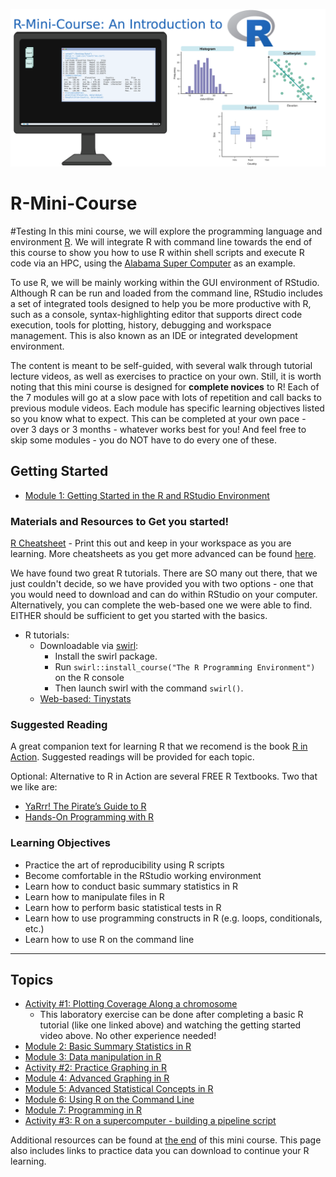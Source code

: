 ![](images/rminicourse_banner.png)
# R-Mini-Course
#Testing
In this mini course, we will explore the programming language and environment [R](https://www.r-project.org/). We will integrate R with command line towards the end of this course to show you how to use R within shell scripts and execute R code via an HPC, using the [Alabama Super Computer](https://www.asc.edu/) as an example.

To use R, we will be mainly working within the GUI environment of RStudio. Although R can be run and loaded from the command line, RStudio includes a set of integrated tools designed to help you be more productive with R, such as a console, syntax-highlighting editor that supports direct code execution, tools for plotting, history, debugging and workspace management. This is also known as an IDE or integrated development environment. 

The content is meant to be self-guided, with several walk through tutorial lecture videos, as well as exercises to practice on your own. Still, it is worth noting that this mini course is designed for **complete novices** to R! Each of the 7 modules will go at a slow pace with lots of repetition and call backs to previous module videos. Each module has specific learning objectives listed so you know what to expect. This can be completed at your own pace - over 3 days or 3 months - whatever works best for you! And feel free to skip some modules - you do NOT have to do every one of these.

## Getting Started

* [Module 1: Getting Started in the R and RStudio Environment](https://github.com/StevisonLab/R-Mini-Course/blob/main/Setting%20up%20your%20environment.md)

### Materials and Resources to Get you started!

[R Cheatsheet](http://github.com/rstudio/cheatsheets/raw/master/base-r.pdf) - Print this out and keep in your workspace as you are learning. More cheatsheets as you get more advanced can be found [here](https://www.rstudio.com/resources/cheatsheets/).

We have found two great R tutorials. There are SO many out there, that we just couldn't decide, so we have provided you with two options - one that you would need to download and can do within RStudio on your computer. Alternatively, you can complete the web-based one we were able to find. EITHER should be sufficient to get you started with the basics.

* R tutorials:
  * Downloadable via [swirl](https://swirlstats.com/students.html):
    * Install the swirl package.
    * Run `swirl::install_course("The R Programming Environment")` on the R console
    * Then launch swirl with the command `swirl()`. 
  * [Web-based: Tinystats](https://tinystats.github.io/teacups-giraffes-and-statistics/index.html) 

### Suggested Reading

A great companion text for learning R that we recomend is the book [R in Action](https://www.manning.com/books/r-in-action). Suggested readings will be provided for each topic.

Optional: Alternative to R in Action are several FREE R Textbooks. Two that we like are:
* [YaRrr! The Pirate’s Guide to R](https://bookdown.org/ndphillips/YaRrr/)  
* [Hands-On Programming with R](https://rstudio-education.github.io/hopr/)


### Learning Objectives
* Practice the art of reproducibility using R scripts 
* Become comfortable in the RStudio working environment
* Learn how to conduct basic summary statistics in R
* Learn how to manipulate files in R
* Learn how to perform basic statistical tests in R
* Learn how to use programming constructs in R (e.g. loops, conditionals, etc.)
* Learn how to use R on the command line

***

## Topics

* [Activity #1: Plotting Coverage Along a chromosome](https://github.com/StevisonLab/R-Mini-Course/blob/main/Activity1.md) 
  * This laboratory exercise can be done after completing a basic R tutorial (like one linked above) and watching the getting started video above. No other experience needed!
* [Module 2: Basic Summary Statistics in R](https://github.com/StevisonLab/R-Mini-Course/blob/main/Basic%20Summary%20Stats%20in%20R.md)
* [Module 3: Data manipulation in R](https://github.com/StevisonLab/R-Mini-Course/blob/main/Data%20manipulation%20in%20R.md)
* [Activity #2: Practice Graphing in R](https://github.com/StevisonLab/R-Mini-Course/blob/main/Activity2.md)
* [Module 4: Advanced Graphing in R](https://github.com/StevisonLab/R-Mini-Course/blob/main/Advanced%20Graphing.md)
* [Module 5: Advanced Statistical Concepts in R](https://github.com/StevisonLab/R-Mini-Course/blob/main/Advanced%20Stats%20Concepts.md)
* [Module 6: Using R on the Command Line](https://github.com/StevisonLab/R-Mini-Course/blob/main/Use%20R%20on%20the%20CL.md)
* [Module 7: Programming in R](https://github.com/StevisonLab/R-Mini-Course/blob/main/R%20Programming.md)
* [Activity #3: R on a supercomputer - building a pipeline script](https://github.com/StevisonLab/R-Mini-Course/blob/main/Activity3.md)

Additional resources can be found at [the end](https://github.com/StevisonLab/R-Mini-Course/blob/main/Congrats.md) of this mini course. This page also includes links to practice data you can download to continue your R learning.

